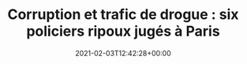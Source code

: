---
isIndex: false
title: "Corruption et trafic de drogue : six policiers ripoux jugés à Paris"
date: 2021-02-03T12:42:28+00:00
publications_concerned:
  - joseph-hazan
press:
  title: BFM TV
  url: https://www.bfmtv.com/police-justice/corruption-et-trafic-de-drogue-six-policiers-ripoux-juges-a-paris_AN-202102030003.html
---